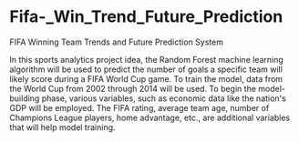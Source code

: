 # Fifa-_Win_Trend_Future_Prediction

FIFA Winning Team Trends and Future Prediction System

In this sports analytics project idea, the Random Forest machine learning algorithm will be used to predict the number of goals a specific team will likely score during a FIFA World Cup game. To train the model, data from the World Cup from 2002 through 2014 will be used. To begin the model-building phase, various variables, such as economic data like the nation's GDP will be employed. The FIFA rating, average team age, number of Champions League players, home advantage, etc., are additional variables that will help model training.

